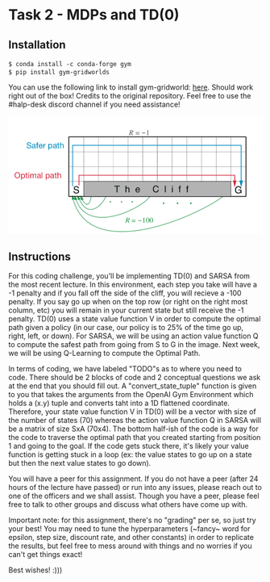 # Task 2 - MDPs and TD(0)

## Installation

```
$ conda install -c conda-forge gym
$ pip install gym-gridworlds
```

You can use the following link to install gym-gridworld: [here](https://github.com/podondra/gym-gridworlds). Should work right out of the box! Credits to the original repository. Feel free to use the #halp-desk discord channel if you need assistance!

![Cliff](cliff.png)

## Instructions

For this coding challenge, you'll be implementing TD(0) and SARSA from the most recent lecture. In this environment, each step you take will have a -1 penalty and if you fall off the side of the cliff, you will recieve a -100 penalty. If you say go up when on the top row (or right on the right most column, etc) you will remain in your current state but still receive the -1 penalty. TD(0) uses a state value function V in order to compute the optimal path given a policy (in our case, our policy is to 25% of the time go up, right, left, or down). For SARSA, we will be using an action value function Q to compute the safest path from going from S to G in the image. Next week, we will be using Q-Learning to compute the Optimal Path.

In terms of coding, we have labeled "TODO"s as to where you need to code. There should be 2 blocks of code and 2 conceptual questions we ask at the end that you should fill out. A "convert_state_tuple" function is given to you that takes the arguments from the OpenAI Gym Environment which holds a (x.y) tuple and converts taht into a 1D flattened coordinate. Therefore, your state value function V in TD(0) will be a vector with size of the number of states (70) whereas the action value function Q in SARSA will be a matrix of size SxA (70x4). The bottom half-ish of the code is a way for the code to traverse the optimal path that you created starting from position 1 and going to the goal. If the code gets stuck there, it's likely your value function is getting stuck in a loop (ex: the value states to go up on a state but then the next value states to go down).

You will have a peer for this assignment. If you do not have a peer (after 24 hours of the lecture have passed) or run into any issues, please reach out to one of the officers and we shall assist. Though you have a peer, please feel free to talk to other groups and discuss what others have come up with.

Important note: for this assignment, there's no "grading" per se, so just try your best! You may need to tune the hyperparameters (~fancy~ word for epsilon, step size, discount rate, and other constants) in order to replicate the results, but feel free to mess around with things and no worries if you can't get things exact!

Best wishes! :)))

